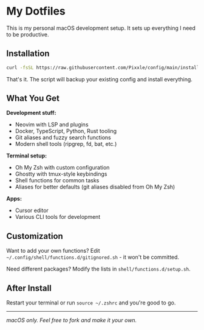 # My Dotfiles

This is my personal macOS development setup. It sets up everything I need to be productive.

## Installation

```bash
curl -fsSL https://raw.githubusercontent.com/Pixxle/config/main/install.sh | bash
```

That's it. The script will backup your existing config and install everything.

## What You Get

**Development stuff:**
- Neovim with LSP and plugins
- Docker, TypeScript, Python, Rust tooling
- Git aliases and fuzzy search functions
- Modern shell tools (ripgrep, fd, bat, etc.)

**Terminal setup:**
- Oh My Zsh with custom configuration
- Ghostty with tmux-style keybindings
- Shell functions for common tasks
- Aliases for better defaults (git aliases disabled from Oh My Zsh)

**Apps:**
- Cursor editor
- Various CLI tools for development

## Customization

Want to add your own functions? Edit `~/.config/shell/functions.d/gitignored.sh` - it won't be committed.

Need different packages? Modify the lists in `shell/functions.d/setup.sh`.

## After Install

Restart your terminal or run `source ~/.zshrc` and you're good to go.

---

*macOS only. Feel free to fork and make it your own.*
